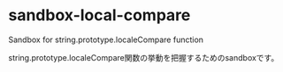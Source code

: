 # sandbox-local-compare
Sandbox for string.prototype.localeCompare function

string.prototype.localeCompare関数の挙動を把握するためのsandboxです。
